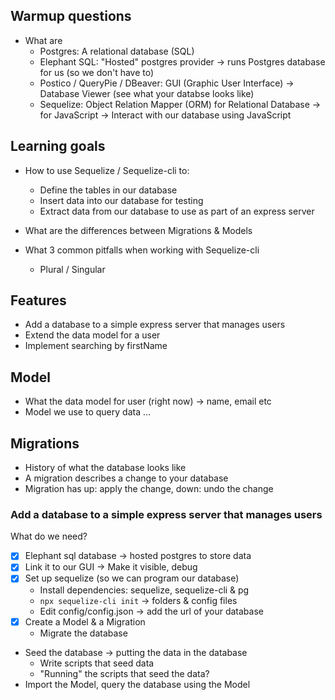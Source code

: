 ## Warmup questions

- What are
  - Postgres: A relational database (SQL)
  - Elephant SQL: "Hosted" postgres provider
    -> runs Postgres database for us (so we don't have to)
  - Postico / QueryPie / DBeaver: GUI (Graphic User Interface)
    -> Database Viewer (see what your databse looks like)
  - Sequelize: Object Relation Mapper (ORM) for Relational Database
    -> for JavaScript -> Interact with our database using JavaScript

## Learning goals

- How to use Sequelize / Sequelize-cli to:

  - Define the tables in our database
  - Insert data into our database for testing
  - Extract data from our database to use as part of an express server

- What are the differences between Migrations & Models

- What 3 common pitfalls when working with Sequelize-cli
  - Plural / Singular

## Features

- Add a database to a simple express server that manages users
- Extend the data model for a user
- Implement searching by firstName

## Model

- What the data model for user (right now) -> name, email etc
- Model we use to query data ...

## Migrations

- History of what the database looks like
- A migration describes a change to your database
- Migration has up: apply the change, down: undo the change

### Add a database to a simple express server that manages users

What do we need?

- [x] Elephant sql database -> hosted postgres to store data
- [x] Link it to our GUI -> Make it visible, debug
- [x] Set up sequelize (so we can program our database)
  - Install dependencies: sequelize, sequelize-cli & pg
  - `npx sequelize-cli init` -> folders & config files
  - Edit config/config.json -> add the url of your database
- [x] Create a Model & a Migration
  - Migrate the database
- Seed the database -> putting the data in the database
  - Write scripts that seed data
  - "Running" the scripts that seed the data?
- Import the Model, query the database using the Model
